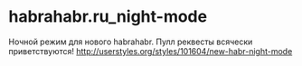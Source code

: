 habrahabr.ru_night-mode
=======================

Ночной режим для нового habrahabr. Пулл реквесты всячески приветствуются! http://userstyles.org/styles/101604/new-habr-night-mode
